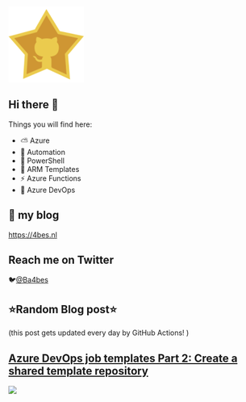 ![Github Star](Assets/github-stars-logo_Color.png)

## Hi there 👋

Things you will find here:
- ⛅ Azure
- 🚗 Automation
- 🐚 PowerShell
- 💪 ARM Templates
- ⚡ Azure Functions
- 🚀 Azure DevOps


## 📝 my blog
<https://4bes.nl>

## Reach me on Twitter
🐦[@Ba4bes](https://twitter.com/Ba4bes)

<!---
- 🔭 I’m currently working on ...
- 🌱 I’m currently learning ...
- 👯 I’m looking to collaborate on ...
- 🤔 I’m looking for help with ...
- 💬 Ask me about ...
- 📫 How to reach me: ...
- 😄 Pronouns: ...
- ⚡ Fun fact: I have a standard poodle 🐩

-->

## ⭐Random Blog post⭐

(this post gets updated every day by GitHub Actions! )

<!-- Link -->
## [Azure DevOps job templates Part 2: Create a shared template repository](https://4bes.nl/2019/08/08/azure-devops-job-templates-part-2-create-a-shared-template-repository/)

<a href="https://4bes.nl/2019/08/08/azure-devops-job-templates-part-2-create-a-shared-template-repository/"><img src="https://4bes.nl/wp-content/uploads/2019/08/JobTemplatesIItn.png" height="250px"></a>

